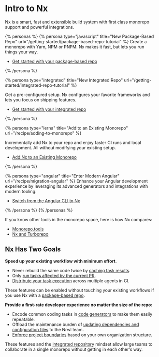 # Intro to Nx

Nx is a smart, fast and extensible build system with first class monorepo support and powerful integrations.

{% personas %}
{% persona type="javascript" title="New Package-Based Repo" url="/getting-started/package-based-repo-tutorial" %}
Create a monorepo with Yarn, NPM or PNPM. Nx makes it fast, but lets you run things your way.

- [Get started with your package-based repo](/getting-started/package-based-repo-tutorial)

{% /persona %}

{% persona type="integrated" title="New Integrated Repo" url="/getting-started/integrated-repo-tutorial" %}

Get a pre-configured setup. Nx configures your favorite frameworks and lets you focus on shipping features.

- [Get started with your integrated repo](/getting-started/integrated-repo-tutorial)

{% /persona %}

{% persona type="lerna" title="Add to an Existing Monorepo" url="/recipe/adding-to-monorepo" %}

Incrementally add Nx to your repo and enjoy faster CI runs and local development. All without modifying your existing setup.

- [Add Nx to an Existing Monorepo](/recipe/adding-to-monorepo)

{% /persona %}

{% persona type="angular" title="Enter Modern Angular" url="/recipe/migration-angular" %}
Enhance your Angular development experience by leveraging its advanced generators and integrations with modern tooling.

- [Switch from the Angular CLI to Nx](/recipe/migration-angular)

{% /persona %}
{% /personas %}

If you know other tools in the monorepo space, here is how Nx compares:

- [Monorepo.tools](https://monorepo.tools)
- [Nx and Turborepo](/more-concepts/turbo-and-nx)

## Nx Has Two Goals

**Speed up your existing workflow with minimum effort.**

- Never rebuild the same code twice by [caching task results](/core-features/cache-task-results).
- Only [run tasks affected by the current PR](/core-features/run-tasks#run-tasks-affected-by-a-pr).
- [Distribute your task execution](/core-features/distribute-task-execution) across multiple agents in CI.

These features can be enabled without touching your existing workflows if you use Nx with a [package-based repo](/concepts/integrated-vs-package-based).

**Provide a first-rate developer experience no matter the size of the repo:**

- Encode common coding tasks in [code generators](/plugin-features/use-code-generators) to make them easily repeatable.
- Offload the maintenance burden of [updating dependencies and configuration files](/core-features/automate-updating-dependencies) to the Nrwl team.
- [Enforce project boundaries](/core-features/enforce-project-boundaries) based on your own organization structure.

These features and the [integrated repository](/concepts/integrated-vs-package-based) mindset allow large teams to collaborate in a single monorepo without getting in each other's way.
